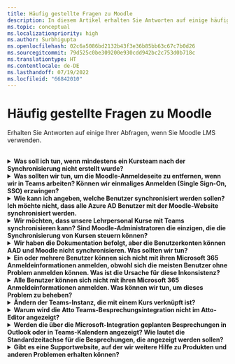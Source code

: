 ```yaml
---
title: Häufig gestellte Fragen zu Moodle
description: In diesem Artikel erhalten Sie Antworten auf einige häufig gestellte Fragen zum Verwenden von Moodle LMS.
ms.topic: conceptual
ms.localizationpriority: high
ms.author: Surbhigupta
ms.openlocfilehash: 02c6a5086bd2132b43f3e36b85bb63c67c7b0d26
ms.sourcegitcommit: 79d525c0be309200e930cdd942bc2c753d0b718c
ms.translationtype: HT
ms.contentlocale: de-DE
ms.lasthandoff: 07/19/2022
ms.locfileid: "66842010"
---
```

# <a name="moodle-faq"></a>Häufig gestellte Fragen zu Moodle

Erhalten Sie Antworten auf einige Ihrer Abfragen, wenn Sie Moodle LMS verwenden.<br>

<br>

<details>

<summary><b>Was soll ich tun, wenn mindestens ein Kursteam nach der Synchronisierung nicht erstellt wurde?</b></summary>

Jeder Moodle-Kurs muss über mindestens eine Lehrkraft und einen Kursteilnehmer verfügen, der mit einem Microsoft 365 AAD UPN-Konto übereinstimmt. Das Team kann nicht erstellt werden, wenn die Synchronisierung keine Übereinstimmung findet.

Jede Teamkursinstanz muss über einen Besitzer verfügen, und durch die Synchronisierung wird die Lehrkraft als Besitzer festgelegt, wobei davon ausgegangen wird, dass die Lehrkraft über eine Teams-Lizenz verfügt.

<br>

</details>

<details>

<summary><b>Was sollten wir tun, um die Moodle-Anmeldeseite zu entfernen, wenn wir in Teams arbeiten? Können wir einmaliges Anmelden (Single Sign-On, SSO) erzwingen?</b></summary>

Die Benutzer verfügen über mehrere Anmeldeoptionen auf der Moodle-Anmeldeseite.

* Um sich ausschließlich mit Microsoft 365 Anmeldeinformationen anzumelden, aktivieren Sie die Konfigurationseinstellungen **Umleitung erzwingen** für das **auth_oidc-Plug-In**. Wenn der Dienst aktiviert ist, wird dem Benutzer die Microsoft-Anmeldeseite angezeigt.
* Informationen zum manuellen Anmelden beim Moodle-Portal finden Sie unter [Moodle](https://moodle.org/login/index.php).

<br>

</details>

<details>

<summary><b>Wie kann ich angeben, welche Benutzer synchronisiert werden sollen? Ich möchte nicht, dass alle Azure AD Benutzer mit der Moodle-Website synchronisiert werden. </b></summary>

Verwenden Sie die Option **Einschränkung der Benutzererstellung**, um die Benutzer anzugeben, indem Sie die Konfigurationsoptionen des **local_o365** -Plug-Ins synchronisieren. Das Dropdownmenü links neben dem **Filter** bietet Optionen wie Land, Firmenname und Sprache an.

> [!TIP]
> Erstellen Sie eine dynamische Microsoft 365 Gruppe, um die **Filter**-Option mit mehreren Profileigenschaften zu aktivieren.

Die folgende Abbildung zeigt Optionen für Einschränkungen bei der Benutzererstellung:

:::image type="content" source="../assets/images/MoodleInstructions/faq-2.png" alt-text="sync":::

:::image type="content" source="../assets/images/MoodleInstructions/faq-3.png" alt-text="Azure AD":::

<br>

</details>

<details>

<summary><b>Wir möchten, dass unsere Lehrpersonal Kurse mit Teams synchronisieren kann? Sind Moodle-Administratoren die einzigen, die die Synchronisierung von Kursen steuern können?</b></summary>

Standardmäßig können nur Moodle-Administratoren die Synchronisierung konfigurieren. Der Teambesitzer kann steuern, ob ein Kurs mit Teams synchronisiert wird, und ob **"Konfigurieren der Kurssynchronisierung im Kurs zulassen"** aktiviert ist. In diesem Fall ist der Teambesitzer das Lehrpersonal. Der Block zeigt die Konfigurationsoption für Personen mit den entsprechenden Besitzerberechtigungen an.

<!-- For more information, see Microsoft 365 block within the Moodle course interface. -->

Die folgende Abbildung zeigt die Option **Konfigurieren der Kurssynchronisierung im Kurs zulassen**:

:::image type="content" source="../assets/images/MoodleInstructions/faq-4.png" alt-text="Admin":::

Die folgende Abbildung zeigt die Synchronisierung von Kursen:

:::image type="content" source="../assets/images/MoodleInstructions/faq-5.png" alt-text="Synchronisierung":::

<br>

</details>

<details>

<summary><b>Wir haben die Dokumentation befolgt, aber die Benutzerkonten können AAD und Moodle nicht synchronisieren. Was sollten wir tun?</b></summary>

Das Problem kann behoben werden, bevor Benutzer die **Löschtokenbereinigung** als letzten Problembehandlungsschritt ausführen.

Die folgende Tabelle enthält die Aktionen und Abhängigkeiten, die ausgeführt und überprüft werden sollen:

| Abhängigkeit  | Aktion | Referenz|
|-------|------------|----------|
| Stabile Version| Stellen Sie sicher, dass die Version von Moodle als **stabil** aufgeführt ist.| Weitere Informationen finden Sie unter [Version-Unterstützung](https://docs.moodle.org/dev/Releases#Version_support).|
|Berechtigungen| Stellen Sie sicher, dass die Azure-Anwendung über die erforderlichen Berechtigungen zum Ausführen der Synchronisierung verfügt.| Weitere Informationen finden Sie unter [Microsoft-Berechtigungen](https://docs.moodle.org/311/en/Microsoft_365#Permissions).|
| Vollständige Synchronisierung| Vergewissern Sie sich, dass **Erfüllen einer vollständigen Synchronisierung bei jeder Ausführung** aktiviert ist, und überprüfen Sie die **Taskprotokolle** für **Synchronisierung von Benutzern mit Azure AD**.| Weitere Informationen finden Sie unter [Aktivieren der vollständigen Synchronisierung](https://docs.moodle.org/311/en/local_o365)</br>Weitere Informationen finden Sie unter [Überprüfen von Aufgabenprotokollen](https://docs.moodle.org/311/en/local_o365#Sync_users_with_Azure_AD). |
|Tokenaktualisierung|Bereinigen Sie das **Deltatoken für die Benutzersynchronisierung** im local_o365-Plug-In.| Weitere Informationen finden Sie unter [Tokenaktualisierung](https://docs.moodle.org/38/en/Office365).|
<!-- |Tokenaktualisierung|Bereinigen des **Deltatokens für die Benutzersynchronisierung** im local_o365-Plug-In| {moodle_url}\local_o365\acp.php?Mode=maintenance_cleandeltatoken| -->
<br>

</details>

<details>

<summary><b>Ein oder mehrere Benutzer können sich nicht mit ihren Microsoft 365 Anmeldeinformationen anmelden, obwohl sich die meisten Benutzer ohne Problem anmelden können. Was ist die Ursache für diese Inkonsistenz?</b></summary>

Die Ursache für Inkonsistenzen bei Benutzern, die sich nicht mit ihren Microsoft 365 Anmeldeinformationen anmelden können, kann mit dem Benutzerzuordnungsvorgang während der Synchronisierung zusammenhängen. Führen Sie die folgenden Schritte aus, um das Problem zu beheben:

* Überprüfen Sie, ob der Moodle-Benutzerauthentifizierungstyp **OpenID** ist.
* Überprüfen Sie, ob der Moodle-**Benutzername** mit dem AAD-Benutzernamen übereinstimmt.
* Bereinigen Sie die **Token-Problem** und versuchen Sie es noch mal.
* Überprüfen Sie, ob die Benutzer **Berechtigungen** haben, um auf die Azure-Anwendung zuzugreifen.

<br>

</details>

<details>

<summary><b>Alle Benutzer können sich nicht mit ihren Microsoft 365 Anmeldeinformationen anmelden. Was können wir tun, um dieses Problem zu beheben?</b></summary>

Benutzer, die sich zu Beginn nicht anmelden konnten, müssen das Problem melden und verifizieren, dass der **geheime Clientschlüssel** der Anwendung nicht abgelaufen ist.

Die folgende Abbildung zeigt die Fehlermeldung, die beim Anmelden des Benutzers mithilfe seiner Microsoft 365 Anmeldeinformationen empfangen wurde:

:::image type="content" source="../assets/images/MoodleInstructions/faq-6.png" alt-text="Problem melden":::

Die folgende Abbildung zeigt den Fehler im Azure-Portal:

:::image type="content" source="../assets/images/MoodleInstructions/faq-7.png" alt-text="Azure-Portal":::

Wenn der **Geheime Clientschlüssel** abgelaufen ist, muss der Benutzer einen neuen **Geheimen Clientschlüssel** generieren und die auf der Seite gefundene Konfiguration aktualisieren. Benutzer können sich erneut anmelden, nachdem der **Geheime Clientschlüssel** aktualisiert wurde. Die erneute Bereitstellung kann bis zu 24 Stunden dauern.

<br>

</details>

<details>

<summary><b>Ändern der Teams-Instanz, die mit einem Kurs verknüpft ist?</b></summary>

Administratoren können die einem Kurs zugeordnete Teams-Instanz über die Seite **Teams-Verbindungen verwalten** ändern. Wählen Sie **Verbinden** neben dem Kurs aus, der geändert werden soll, und wählen Sie die Teams-Instanz aus. Wenn Sie die Kurszurücksetzung verwenden, um ein Team zu archivieren, können Sie es mit dem vorherigen Team verknüpfen.

Die folgende Abbildung zeigt die Teams-Instanz:

:::image type="content" source="../assets/images/MoodleInstructions/faq-8.png" alt-text="Teams-Instanz":::

<br>

</details>

<details>

<summary><b>Warum wird die Atto Teams-Besprechungsintegration nicht im Atto-Editor angezeigt?</b></summary>

Der Benutzer kann mit einem Atto Teams-Besprechungsproblem konfrontiert werden, wenn der Symbolverweis in der **Symbolleistenkonfiguration** fehlt, die das Teams-Symbol im Atto-Editor anzeigt. Der Benutzer muss das Teams-Besprechungssymbol rechts neben dem Linksymbol hinzufügen, indem er die folgenden Schritte ausführt:

* Installieren Sie das Plug-In.
* Aktualisieren Sie **Symbolleistenkonfiguration** mit **Teams-Besprechungen**.

Die folgenden Abbildungen zeigen das Symbol "Symbolleiste" nach der Anpassung der Symbolleistenkonfiguration:

:::image type="content" source="../assets/images/MoodleInstructions/faq-9.png" alt-text="Symbolleiste":::

:::image type="content" source="../assets/images/MoodleInstructions/faq-10.png" alt-text="Links-Symbol":::

Weitere Informationen zum Bearbeiten der Atto-Symbolleiste finden Sie unter:

* [Atto Editor-ModdleDocs](https://docs.moodle.org/311/en/Atto_editor)
* [Atto-Editor-Symbolzuordnung](https://docs.moodle.org/311/en/Atto_editor#:~:text=in%20the%20editor.-,Atto%20editor%20toolbar,-Atto%20Row%201)
<br>

</details>

<details>

<summary><b>Werden die über die Microsoft-Integration geplanten Besprechungen in Outlook oder in Teams-Kalendern angezeigt? Wie lautet die Standardzeitachse für die Besprechungen, die angezeigt werden sollen?</b></summary>

Die über die App geplanten Besprechungen werden nicht im Outlook- oder Teams-Kalender des Planers angezeigt, da sie Kanalbesprechungen ähneln. Alle Mitglieder im Kurskanal können direkt über den eingebetteten Kanallink an der Besprechung teilnehmen. Weitere Informationen finden Sie unter [Kanalbesprechungen](https://www.knowledgewave.com/blog/benefits-of-channel-meetings-in-microsoft-teams).

Sie können jedoch auf die Einladung zugreifen und den Feldern **Erforderlich** oder **Optional** der Besprechungseinladung manuell Teilnehmernamen hinzufügen, um die Remotebesprechung in ihren Kalendern anzuzeigen. Die Standardzeitachsen basieren auf dem Datum, an dem der Benutzer angibt, wann die Besprechung erstellt wird. Weitere Informationen finden Sie unter [Grenzwerte und Spezifikationen für Teams](/microsoftteams/limits-specifications-teams).

<br>

</details>

<details>

<summary><b>Gibt es eine Supportwebsite, auf der wir weitere Hilfe zu Produkten und anderen Problemen erhalten können?</b></summary>

Support und Hilfe zu Produkt- und Dienstproblemen oder Hilfe zur Entwicklercommunity finden Sie unter [Support und Feedback](/microsoftteams/platform/feedback).
